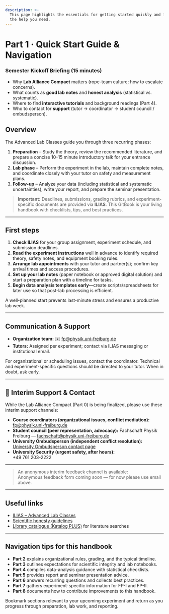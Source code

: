 ```yaml
---
description: >-
  This page highlights the essentials for getting started quickly and finding
  the help you need.
---
```


# Part 1 · Quick Start Guide & Navigation

### Semester Kickoff Briefing (15 minutes)

* Why **Lab Alliance Compact** matters (rope-team culture; how to escalate concerns).
* What counts as **good lab notes** and **honest analysis** (statistical vs. systematic).
* Where to find **interactive tutorials** and background readings (Part 4).
* Who to contact for **support** (tutor → coordinator → student council / ombudsperson).

## Overview

The Advanced Lab Classes guide you through three recurring phases:

1. **Preparation** – Study the theory, review the recommended literature, and prepare a concise 10–15 minute introductory talk for your entrance discussion.
2. **Lab phase** – Perform the experiment in the lab, maintain complete notes, and coordinate closely with your tutor on safety and measurement plans.
3. **Follow-up** – Analyze your data (including statistical and systematic uncertainties), write your report, and prepare the seminar presentation.

> **Important:** Deadlines, submissions, grading rubrics, and experiment-specific documents are provided via **ILIAS**. This GitBook is your living handbook with checklists, tips, and best practices.

***

## First steps

1. **Check ILIAS** for your group assignment, experiment schedule, and submission deadlines.
2. **Read the experiment instructions** well in advance to identify required theory, safety notes, and equipment booking rules.
3. **Arrange lab appointments** with your tutor and partner(s); confirm key arrival times and access procedures.
4. **Set up your lab notes** (paper notebook or approved digital solution) and start a preparation plan with a timeline for tasks.
5. **Begin data analysis templates early**—create scripts/spreadsheets for later use so that post-lab processing is efficient.

A well-planned start prevents last-minute stress and ensures a productive lab week.

***

## Communication & Support

* **Organization team:** ✉️ fp@physik.uni-freiburg.de
* **Tutors:** Assigned per experiment; contact via ILIAS messaging or institutional email.

For organizational or scheduling issues, contact the coordinator. Technical and experiment-specific questions should be directed to your tutor. When in doubt, ask early.

***

## 🚨 Interim Support & Contact

While the Lab Alliance Compact (Part 0) is being finalized, please use these interim support channels:

* **Course coordinators (organizational issues, conflict mediation):** fp@physik.uni-freiburg.de
* **Student council (peer representation, advocacy):** Fachschaft Physik Freiburg — fachschaft@physik.uni-freiburg.de
* **University Ombudsperson (independent conflict resolution):**\
  [University Ombudsperson contact page](https://www.uni-freiburg.de/ombudsperson)
* **University Security (urgent safety, after hours):**\
  +49 761 203-2222

***

> An anonymous interim feedback channel is available:\
> Anonymous feedback form coming soon — for now please use email above.

***

## Useful links

* [ILIAS – Advanced Lab Classes](https://ilias.uni-freiburg.de)
* [Scientific honesty guidelines](https://www.physik.uni-freiburg.de/redlichkeit-en)
* [Library catalogue (Katalog PLUS)](https://www.ub.uni-freiburg.de/en/) for literature searches

***

## Navigation tips for this handbook

* **Part 2** explains organizational rules, grading, and the typical timeline.
* **Part 3** outlines expectations for scientific integrity and lab notebooks.
* **Part 4** compiles data-analysis guidance with statistical checklists.
* **Part 5** provides report and seminar presentation advice.
* **Part 6** answers recurring questions and collects best practices.
* **Part 7** gathers experiment-specific information for FP-I and FP-II.
* **Part 8** documents how to contribute improvements to this handbook.

Bookmark sections relevant to your upcoming experiment and return as you progress through preparation, lab work, and reporting.
